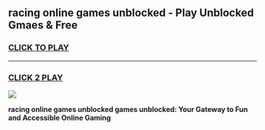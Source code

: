 
## racing online games unblocked - Play Unblocked Gmaes & Free
<h3>
<a href="https://news.freeplayer.one?title=racing_online_games_unblocked&ref=23F">CLICK TO PLAY</a></h3>
<hr>

<h3>
<a href="https://news.freeplayer.one?title=racing_online_games_unblocked&ref=23F">CLICK 2 PLAY</a>
  
</h3>

<a href="https://news.freeplayer.one?title=racing_online_games_unblocked&ref=23F/"><img src="https://clearcache.store/games.png"></a>


**racing online games unblocked games unblocked: Your Gateway to Fun and Accessible Online Gaming**
